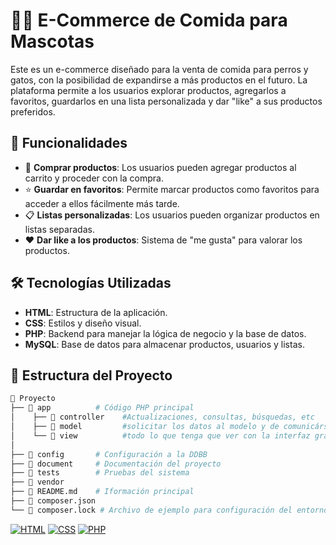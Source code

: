 # 🐶🐱 E-Commerce de Comida para Mascotas

Este es un e-commerce diseñado para la venta de comida para perros y gatos, con la posibilidad de expandirse a más productos en el futuro. La plataforma permite a los usuarios explorar productos, agregarlos a favoritos, guardarlos en una lista personalizada y dar "like" a sus productos preferidos.

## 🚀 Funcionalidades

- 🛒 **Comprar productos**: Los usuarios pueden agregar productos al carrito y proceder con la compra.
- ⭐ **Guardar en favoritos**: Permite marcar productos como favoritos para acceder a ellos fácilmente más tarde.
- 📋 **Listas personalizadas**: Los usuarios pueden organizar productos en listas separadas.
- ❤️ **Dar like a los productos**: Sistema de "me gusta" para valorar los productos.

## 🛠️ Tecnologías Utilizadas

- **HTML**: Estructura de la aplicación.
- **CSS**: Estilos y diseño visual.
- **PHP**: Backend para manejar la lógica de negocio y la base de datos.
- **MySQL**: Base de datos para almacenar productos, usuarios y listas.

## 📂 Estructura del Proyecto

```bash
📁 Proyecto
├── 📂 app          # Código PHP principal
│    ├── 📂 controller    #Actualizaciones, consultas, búsquedas, etc
│    ├── 📂 model         #solicitar los datos al modelo y de comunicárselos a la vista.      
│    └── 📂 view          #todo lo que tenga que ver con la interfaz gráfica va aquí.
│
├── 📂 config       # Configuración a la DDBB
├── 📂 document     # Documentación del proyecto
├── 📂 tests        # Pruebas del sistema
├── 📂 vendor
├── 📄 README.md    # Iformación principal
├── 📄 composer.json
└── 📄 composer.lock # Archivo de ejemplo para configuración del entorno

```
[![HTML](https://img.shields.io/badge/HTML-%23E34F26.svg?logo=html5&logoColor=white)](#)
[![CSS](https://img.shields.io/badge/CSS-1572B6?logo=css3&logoColor=fff)](#)
[![PHP](https://img.shields.io/badge/php-%23777BB4.svg?&logo=php&logoColor=white)](#)
